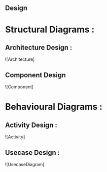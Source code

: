 ## Design

# Structural Diagrams :

## Architecture Design :
![Architecture]

## Component Design
![Component]


# Behavioural Diagrams :

## Activity Design :
![Activity]

## Usecase Design :
![UsecaseDiagram]
